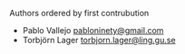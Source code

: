 Authors ordered by first contrubution

* Pablo Vallejo <pabloninety@gmail.com>
* Torbjörn Lager <torbjorn.lager@ling.gu.se>
